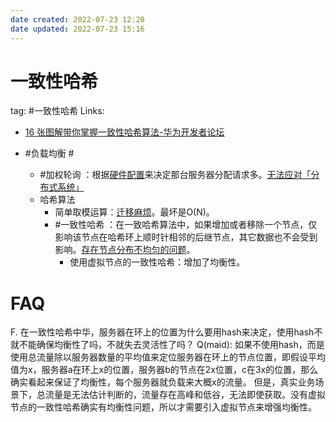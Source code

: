 ```yaml
---
date created: 2022-07-23 12:20
date updated: 2022-07-23 15:16
---
```


# 一致性哈希

tag: #一致性哈希
Links:
- [16 张图解带你掌握一致性哈希算法-华为开发者论坛](https://developer.huawei.com/consumer/cn/forum/topic/0203810951415790238?fid=0101592429757310384)

- #负载均衡 #
  - #加权轮询 ：根据<u>硬件配置</u>来决定那台服务器分配请求多。<u>无法应对「分布式系统」</u>
  - 哈希算法
    - 简单取模运算：<u>迁移麻烦</u>。最坏是O(N)。
    - #一致性哈希 ：在一致哈希算法中，如果增加或者移除一个节点，仅影响该节点在哈希环上顺时针相邻的后继节点，其它数据也不会受到影响。<u>存在节点分布不均匀的问题</u>。
      - 使用虚拟节点的一致性哈希：增加了均衡性。


# FAQ
F. 在一致性哈希中华，服务器在环上的位置为什么要用hash来决定，使用hash不就不能确保均衡性了吗，不就失去灵活性了吗？
Q(maid): 如果不使用hash，而是使用总流量除以服务器数量的平均值来定位服务器在环上的节点位置，即假设平均值为x，服务器a在环上x的位置，服务器b的节点在2x位置，c在3x的位置，那么确实看起来保证了均衡性，每个服务器就负载来大概x的流量。
但是，真实业务场景下，总流量是无法估计判断的，流量存在高峰和低谷，无法即使获取。没有虚拟节点的一致性哈希确实有均衡性问题，所以才需要引入虚拟节点来增强均衡性。
